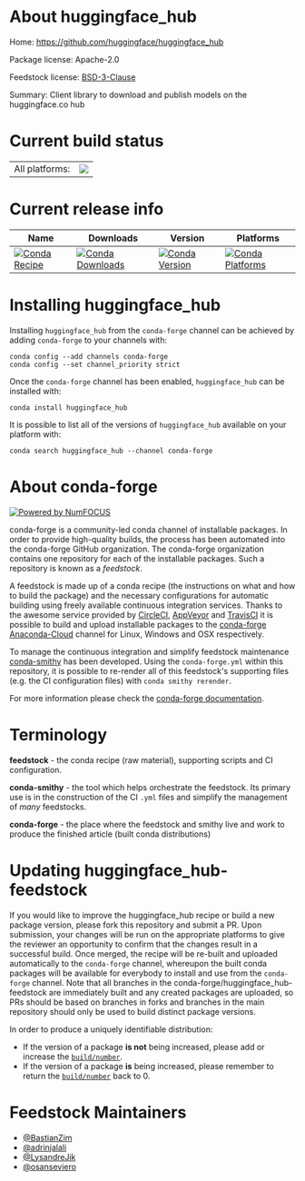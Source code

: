 About huggingface_hub
=====================

Home: https://github.com/huggingface/huggingface_hub

Package license: Apache-2.0

Feedstock license: [BSD-3-Clause](https://github.com/conda-forge/huggingface_hub-feedstock/blob/master/LICENSE.txt)

Summary: Client library to download and publish models on the huggingface.co hub

Current build status
====================


<table><tr><td>All platforms:</td>
    <td>
      <a href="https://dev.azure.com/conda-forge/feedstock-builds/_build/latest?definitionId=11865&branchName=master">
        <img src="https://dev.azure.com/conda-forge/feedstock-builds/_apis/build/status/huggingface_hub-feedstock?branchName=master">
      </a>
    </td>
  </tr>
</table>

Current release info
====================

| Name | Downloads | Version | Platforms |
| --- | --- | --- | --- |
| [![Conda Recipe](https://img.shields.io/badge/recipe-huggingface_hub-green.svg)](https://anaconda.org/conda-forge/huggingface_hub) | [![Conda Downloads](https://img.shields.io/conda/dn/conda-forge/huggingface_hub.svg)](https://anaconda.org/conda-forge/huggingface_hub) | [![Conda Version](https://img.shields.io/conda/vn/conda-forge/huggingface_hub.svg)](https://anaconda.org/conda-forge/huggingface_hub) | [![Conda Platforms](https://img.shields.io/conda/pn/conda-forge/huggingface_hub.svg)](https://anaconda.org/conda-forge/huggingface_hub) |

Installing huggingface_hub
==========================

Installing `huggingface_hub` from the `conda-forge` channel can be achieved by adding `conda-forge` to your channels with:

```
conda config --add channels conda-forge
conda config --set channel_priority strict
```

Once the `conda-forge` channel has been enabled, `huggingface_hub` can be installed with:

```
conda install huggingface_hub
```

It is possible to list all of the versions of `huggingface_hub` available on your platform with:

```
conda search huggingface_hub --channel conda-forge
```


About conda-forge
=================

[![Powered by
NumFOCUS](https://img.shields.io/badge/powered%20by-NumFOCUS-orange.svg?style=flat&colorA=E1523D&colorB=007D8A)](https://numfocus.org)

conda-forge is a community-led conda channel of installable packages.
In order to provide high-quality builds, the process has been automated into the
conda-forge GitHub organization. The conda-forge organization contains one repository
for each of the installable packages. Such a repository is known as a *feedstock*.

A feedstock is made up of a conda recipe (the instructions on what and how to build
the package) and the necessary configurations for automatic building using freely
available continuous integration services. Thanks to the awesome service provided by
[CircleCI](https://circleci.com/), [AppVeyor](https://www.appveyor.com/)
and [TravisCI](https://travis-ci.com/) it is possible to build and upload installable
packages to the [conda-forge](https://anaconda.org/conda-forge)
[Anaconda-Cloud](https://anaconda.org/) channel for Linux, Windows and OSX respectively.

To manage the continuous integration and simplify feedstock maintenance
[conda-smithy](https://github.com/conda-forge/conda-smithy) has been developed.
Using the ``conda-forge.yml`` within this repository, it is possible to re-render all of
this feedstock's supporting files (e.g. the CI configuration files) with ``conda smithy rerender``.

For more information please check the [conda-forge documentation](https://conda-forge.org/docs/).

Terminology
===========

**feedstock** - the conda recipe (raw material), supporting scripts and CI configuration.

**conda-smithy** - the tool which helps orchestrate the feedstock.
                   Its primary use is in the construction of the CI ``.yml`` files
                   and simplify the management of *many* feedstocks.

**conda-forge** - the place where the feedstock and smithy live and work to
                  produce the finished article (built conda distributions)


Updating huggingface_hub-feedstock
==================================

If you would like to improve the huggingface_hub recipe or build a new
package version, please fork this repository and submit a PR. Upon submission,
your changes will be run on the appropriate platforms to give the reviewer an
opportunity to confirm that the changes result in a successful build. Once
merged, the recipe will be re-built and uploaded automatically to the
`conda-forge` channel, whereupon the built conda packages will be available for
everybody to install and use from the `conda-forge` channel.
Note that all branches in the conda-forge/huggingface_hub-feedstock are
immediately built and any created packages are uploaded, so PRs should be based
on branches in forks and branches in the main repository should only be used to
build distinct package versions.

In order to produce a uniquely identifiable distribution:
 * If the version of a package **is not** being increased, please add or increase
   the [``build/number``](https://docs.conda.io/projects/conda-build/en/latest/resources/define-metadata.html#build-number-and-string).
 * If the version of a package **is** being increased, please remember to return
   the [``build/number``](https://docs.conda.io/projects/conda-build/en/latest/resources/define-metadata.html#build-number-and-string)
   back to 0.

Feedstock Maintainers
=====================

* [@BastianZim](https://github.com/BastianZim/)
* [@adrinjalali](https://github.com/adrinjalali)
* [@LysandreJik](https://github.com/LysandreJik)
* [@osanseviero](https://github.com/osanseviero)
